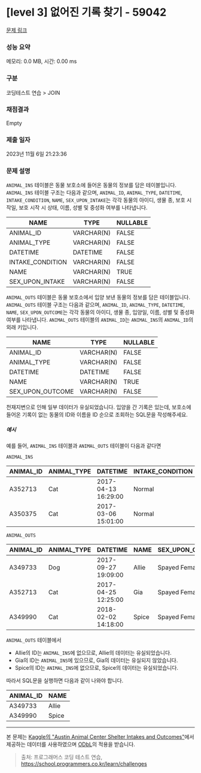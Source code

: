 # [level 3] 없어진 기록 찾기 - 59042 

[문제 링크](https://school.programmers.co.kr/learn/courses/30/lessons/59042?language=oracle) 

### 성능 요약

메모리: 0.0 MB, 시간: 0.00 ms

### 구분

코딩테스트 연습 > JOIN

### 채점결과

Empty

### 제출 일자

2023년 11월 6일 21:23:36

### 문제 설명

<p style="user-select: auto;"><code style="user-select: auto;">ANIMAL_INS</code> 테이블은 동물 보호소에 들어온 동물의 정보를 담은 테이블입니다. <code style="user-select: auto;">ANIMAL_INS</code> 테이블 구조는 다음과 같으며, <code style="user-select: auto;">ANIMAL_ID</code>, <code style="user-select: auto;">ANIMAL_TYPE</code>, <code style="user-select: auto;">DATETIME</code>, <code style="user-select: auto;">INTAKE_CONDITION</code>, <code style="user-select: auto;">NAME</code>, <code style="user-select: auto;">SEX_UPON_INTAKE</code>는 각각 동물의 아이디, 생물 종, 보호 시작일, 보호 시작 시 상태, 이름, 성별 및 중성화 여부를 나타냅니다.</p>
<table class="table" style="user-select: auto;">
        <thead style="user-select: auto;"><tr style="user-select: auto;">
<th style="user-select: auto;">NAME</th>
<th style="user-select: auto;">TYPE</th>
<th style="user-select: auto;">NULLABLE</th>
</tr>
</thead>
        <tbody style="user-select: auto;"><tr style="user-select: auto;">
<td style="user-select: auto;">ANIMAL_ID</td>
<td style="user-select: auto;">VARCHAR(N)</td>
<td style="user-select: auto;">FALSE</td>
</tr>
<tr style="user-select: auto;">
<td style="user-select: auto;">ANIMAL_TYPE</td>
<td style="user-select: auto;">VARCHAR(N)</td>
<td style="user-select: auto;">FALSE</td>
</tr>
<tr style="user-select: auto;">
<td style="user-select: auto;">DATETIME</td>
<td style="user-select: auto;">DATETIME</td>
<td style="user-select: auto;">FALSE</td>
</tr>
<tr style="user-select: auto;">
<td style="user-select: auto;">INTAKE_CONDITION</td>
<td style="user-select: auto;">VARCHAR(N)</td>
<td style="user-select: auto;">FALSE</td>
</tr>
<tr style="user-select: auto;">
<td style="user-select: auto;">NAME</td>
<td style="user-select: auto;">VARCHAR(N)</td>
<td style="user-select: auto;">TRUE</td>
</tr>
<tr style="user-select: auto;">
<td style="user-select: auto;">SEX_UPON_INTAKE</td>
<td style="user-select: auto;">VARCHAR(N)</td>
<td style="user-select: auto;">FALSE</td>
</tr>
</tbody>
      </table>
<p style="user-select: auto;"><code style="user-select: auto;">ANIMAL_OUTS</code> 테이블은 동물 보호소에서 입양 보낸 동물의 정보를 담은 테이블입니다. <code style="user-select: auto;">ANIMAL_OUTS</code> 테이블 구조는 다음과 같으며, <code style="user-select: auto;">ANIMAL_ID</code>, <code style="user-select: auto;">ANIMAL_TYPE</code>, <code style="user-select: auto;">DATETIME</code>, <code style="user-select: auto;">NAME</code>, <code style="user-select: auto;">SEX_UPON_OUTCOME</code>는 각각 동물의 아이디, 생물 종, 입양일, 이름, 성별 및 중성화 여부를 나타냅니다. <code style="user-select: auto;">ANIMAL_OUTS</code> 테이블의 <code style="user-select: auto;">ANIMAL_ID</code>는 <code style="user-select: auto;">ANIMAL_INS</code>의 <code style="user-select: auto;">ANIMAL_ID</code>의 외래 키입니다.</p>
<table class="table" style="user-select: auto;">
        <thead style="user-select: auto;"><tr style="user-select: auto;">
<th style="user-select: auto;">NAME</th>
<th style="user-select: auto;">TYPE</th>
<th style="user-select: auto;">NULLABLE</th>
</tr>
</thead>
        <tbody style="user-select: auto;"><tr style="user-select: auto;">
<td style="user-select: auto;">ANIMAL_ID</td>
<td style="user-select: auto;">VARCHAR(N)</td>
<td style="user-select: auto;">FALSE</td>
</tr>
<tr style="user-select: auto;">
<td style="user-select: auto;">ANIMAL_TYPE</td>
<td style="user-select: auto;">VARCHAR(N)</td>
<td style="user-select: auto;">FALSE</td>
</tr>
<tr style="user-select: auto;">
<td style="user-select: auto;">DATETIME</td>
<td style="user-select: auto;">DATETIME</td>
<td style="user-select: auto;">FALSE</td>
</tr>
<tr style="user-select: auto;">
<td style="user-select: auto;">NAME</td>
<td style="user-select: auto;">VARCHAR(N)</td>
<td style="user-select: auto;">TRUE</td>
</tr>
<tr style="user-select: auto;">
<td style="user-select: auto;">SEX_UPON_OUTCOME</td>
<td style="user-select: auto;">VARCHAR(N)</td>
<td style="user-select: auto;">FALSE</td>
</tr>
</tbody>
      </table>
<p style="user-select: auto;">천재지변으로 인해 일부 데이터가 유실되었습니다. 입양을 간 기록은 있는데, 보호소에 들어온 기록이 없는 동물의 ID와 이름을 ID 순으로 조회하는 SQL문을 작성해주세요. </p>

<h5 style="user-select: auto;">예시</h5>

<p style="user-select: auto;">예를 들어, <code style="user-select: auto;">ANIMAL_INS</code> 테이블과 <code style="user-select: auto;">ANIMAL_OUTS</code> 테이블이 다음과 같다면</p>

<p style="user-select: auto;"><code style="user-select: auto;">ANIMAL_INS</code></p>
<table class="table" style="user-select: auto;">
        <thead style="user-select: auto;"><tr style="user-select: auto;">
<th style="user-select: auto;">ANIMAL_ID</th>
<th style="user-select: auto;">ANIMAL_TYPE</th>
<th style="user-select: auto;">DATETIME</th>
<th style="user-select: auto;">INTAKE_CONDITION</th>
<th style="user-select: auto;">NAME</th>
<th style="user-select: auto;">SEX_UPON_INTAKE</th>
</tr>
</thead>
        <tbody style="user-select: auto;"><tr style="user-select: auto;">
<td style="user-select: auto;">A352713</td>
<td style="user-select: auto;">Cat</td>
<td style="user-select: auto;">2017-04-13 16:29:00</td>
<td style="user-select: auto;">Normal</td>
<td style="user-select: auto;">Gia</td>
<td style="user-select: auto;">Spayed Female</td>
</tr>
<tr style="user-select: auto;">
<td style="user-select: auto;">A350375</td>
<td style="user-select: auto;">Cat</td>
<td style="user-select: auto;">2017-03-06 15:01:00</td>
<td style="user-select: auto;">Normal</td>
<td style="user-select: auto;">Meo</td>
<td style="user-select: auto;">Neutered Male</td>
</tr>
</tbody>
      </table>
<p style="user-select: auto;"><code style="user-select: auto;">ANIMAL_OUTS</code></p>
<table class="table" style="user-select: auto;">
        <thead style="user-select: auto;"><tr style="user-select: auto;">
<th style="user-select: auto;">ANIMAL_ID</th>
<th style="user-select: auto;">ANIMAL_TYPE</th>
<th style="user-select: auto;">DATETIME</th>
<th style="user-select: auto;">NAME</th>
<th style="user-select: auto;">SEX_UPON_OUTCOME</th>
</tr>
</thead>
        <tbody style="user-select: auto;"><tr style="user-select: auto;">
<td style="user-select: auto;">A349733</td>
<td style="user-select: auto;">Dog</td>
<td style="user-select: auto;">2017-09-27 19:09:00</td>
<td style="user-select: auto;">Allie</td>
<td style="user-select: auto;">Spayed Female</td>
</tr>
<tr style="user-select: auto;">
<td style="user-select: auto;">A352713</td>
<td style="user-select: auto;">Cat</td>
<td style="user-select: auto;">2017-04-25 12:25:00</td>
<td style="user-select: auto;">Gia</td>
<td style="user-select: auto;">Spayed Female</td>
</tr>
<tr style="user-select: auto;">
<td style="user-select: auto;">A349990</td>
<td style="user-select: auto;">Cat</td>
<td style="user-select: auto;">2018-02-02 14:18:00</td>
<td style="user-select: auto;">Spice</td>
<td style="user-select: auto;">Spayed Female</td>
</tr>
</tbody>
      </table>
<p style="user-select: auto;"><code style="user-select: auto;">ANIMAL_OUTS</code> 테이블에서</p>

<ul style="user-select: auto;">
<li style="user-select: auto;">Allie의 ID는 <code style="user-select: auto;">ANIMAL_INS</code>에 없으므로, Allie의 데이터는 유실되었습니다.</li>
<li style="user-select: auto;">Gia의 ID는 <code style="user-select: auto;">ANIMAL_INS</code>에 있으므로, Gia의 데이터는 유실되지 않았습니다.</li>
<li style="user-select: auto;">Spice의 ID는 <code style="user-select: auto;">ANIMAL_INS</code>에 없으므로, Spice의 데이터는 유실되었습니다.</li>
</ul>

<p style="user-select: auto;">따라서 SQL문을 실행하면 다음과 같이 나와야 합니다. </p>
<table class="table" style="user-select: auto;">
        <thead style="user-select: auto;"><tr style="user-select: auto;">
<th style="user-select: auto;">ANIMAL_ID</th>
<th style="user-select: auto;">NAME</th>
</tr>
</thead>
        <tbody style="user-select: auto;"><tr style="user-select: auto;">
<td style="user-select: auto;">A349733</td>
<td style="user-select: auto;">Allie</td>
</tr>
<tr style="user-select: auto;">
<td style="user-select: auto;">A349990</td>
<td style="user-select: auto;">Spice</td>
</tr>
</tbody>
      </table>
<hr style="user-select: auto;">

<p style="user-select: auto;">본 문제는 <a href="https://www.kaggle.com/aaronschlegel/austin-animal-center-shelter-intakes-and-outcomes" target="_blank" rel="noopener" style="user-select: auto;">Kaggle의 "Austin Animal Center Shelter Intakes and Outcomes"</a>에서 제공하는 데이터를 사용하였으며 <a href="https://opendatacommons.org/licenses/odbl/1.0/" target="_blank" rel="noopener" style="user-select: auto;">ODbL</a>의 적용을 받습니다.</p>


> 출처: 프로그래머스 코딩 테스트 연습, https://school.programmers.co.kr/learn/challenges
